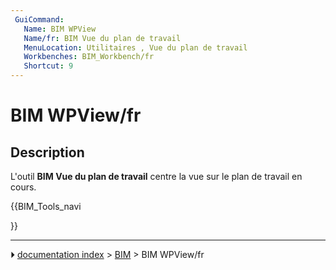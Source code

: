 ```yaml
---
 GuiCommand:
   Name: BIM WPView
   Name/fr: BIM Vue du plan de travail
   MenuLocation: Utilitaires , Vue du plan de travail
   Workbenches: BIM_Workbench/fr
   Shortcut: 9
---
```


# BIM WPView/fr

## Description

L\'outil **BIM Vue du plan de travail** centre la vue sur le plan de travail en cours.





{{BIM_Tools_navi

}}



---
⏵ [documentation index](../README.md) > [BIM](BIM_Workbench.md) > BIM WPView/fr
